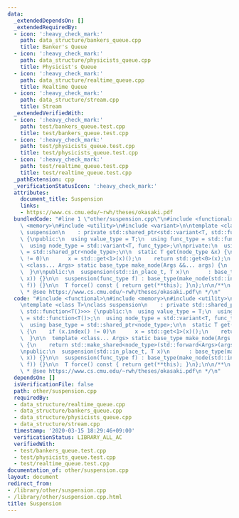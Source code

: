 ```yaml
---
data:
  _extendedDependsOn: []
  _extendedRequiredBy:
  - icon: ':heavy_check_mark:'
    path: data_structure/bankers_queue.cpp
    title: Banker's Queue
  - icon: ':heavy_check_mark:'
    path: data_structure/physicists_queue.cpp
    title: Physicist's Queue
  - icon: ':heavy_check_mark:'
    path: data_structure/realtime_queue.cpp
    title: Realtime Queue
  - icon: ':heavy_check_mark:'
    path: data_structure/stream.cpp
    title: Stream
  _extendedVerifiedWith:
  - icon: ':heavy_check_mark:'
    path: test/bankers_queue.test.cpp
    title: test/bankers_queue.test.cpp
  - icon: ':heavy_check_mark:'
    path: test/physicists_queue.test.cpp
    title: test/physicists_queue.test.cpp
  - icon: ':heavy_check_mark:'
    path: test/realtime_queue.test.cpp
    title: test/realtime_queue.test.cpp
  _pathExtension: cpp
  _verificationStatusIcon: ':heavy_check_mark:'
  attributes:
    document_title: Suspension
    links:
    - https://www.cs.cmu.edu/~rwh/theses/okasaki.pdf
  bundledCode: "#line 1 \"other/suspension.cpp\"\n#include <functional>\n#include\
    \ <memory>\n#include <utility>\n#include <variant>\n\ntemplate <class T>\nclass\
    \ suspension\n    : private std::shared_ptr<std::variant<T, std::function<T()>>>\
    \ {\npublic:\n  using value_type = T;\n  using func_type = std::function<T()>;\n\
    \  using node_type = std::variant<T, func_type>;\n\nprivate:\n  using base_type\
    \ = std::shared_ptr<node_type>;\n\n  static T get(node_type &x) {\n    if (x.index()\
    \ != 0)\n      x = std::get<1>(x)();\n    return std::get<0>(x);\n  }\n\n  template\
    \ <class... Args> static base_type make_node(Args &&... args) {\n    return std::make_shared<node_type>(std::forward<Args>(args)...);\n\
    \  }\n\npublic:\n  suspension(std::in_place_t, T x)\n      : base_type(make_node(std::in_place_index<0>,\
    \ x)) {}\n\n  suspension(func_type f) : base_type(make_node(std::in_place_index<1>,\
    \ f)) {}\n\n  T force() const { return get(**this); }\n};\n\n/**\n * @brief Suspension\n\
    \ * @see https://www.cs.cmu.edu/~rwh/theses/okasaki.pdf\n */\n"
  code: "#include <functional>\n#include <memory>\n#include <utility>\n#include <variant>\n\
    \ntemplate <class T>\nclass suspension\n    : private std::shared_ptr<std::variant<T,\
    \ std::function<T()>>> {\npublic:\n  using value_type = T;\n  using func_type\
    \ = std::function<T()>;\n  using node_type = std::variant<T, func_type>;\n\nprivate:\n\
    \  using base_type = std::shared_ptr<node_type>;\n\n  static T get(node_type &x)\
    \ {\n    if (x.index() != 0)\n      x = std::get<1>(x)();\n    return std::get<0>(x);\n\
    \  }\n\n  template <class... Args> static base_type make_node(Args &&... args)\
    \ {\n    return std::make_shared<node_type>(std::forward<Args>(args)...);\n  }\n\
    \npublic:\n  suspension(std::in_place_t, T x)\n      : base_type(make_node(std::in_place_index<0>,\
    \ x)) {}\n\n  suspension(func_type f) : base_type(make_node(std::in_place_index<1>,\
    \ f)) {}\n\n  T force() const { return get(**this); }\n};\n\n/**\n * @brief Suspension\n\
    \ * @see https://www.cs.cmu.edu/~rwh/theses/okasaki.pdf\n */\n"
  dependsOn: []
  isVerificationFile: false
  path: other/suspension.cpp
  requiredBy:
  - data_structure/realtime_queue.cpp
  - data_structure/bankers_queue.cpp
  - data_structure/physicists_queue.cpp
  - data_structure/stream.cpp
  timestamp: '2020-03-15 18:29:46+09:00'
  verificationStatus: LIBRARY_ALL_AC
  verifiedWith:
  - test/bankers_queue.test.cpp
  - test/physicists_queue.test.cpp
  - test/realtime_queue.test.cpp
documentation_of: other/suspension.cpp
layout: document
redirect_from:
- /library/other/suspension.cpp
- /library/other/suspension.cpp.html
title: Suspension
---
```

